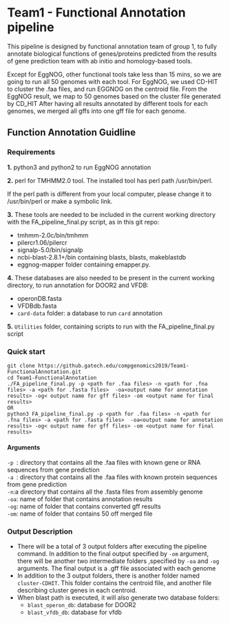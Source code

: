 # Team1 - Functional Annotation pipeline
This pipeline is designed by functional annotation team of group 1, to fully annotate biological functions of genes/proteins predicted from the results of gene prediction team with ab initio and homology-based tools. <br />

Except for EggNOG, other functional tools take less than 15 mins, so we are going to run all 50 genomes with each tool.
For EggNOG, we used CD-HIT to cluster the .faa files, and run EGGNOG on the centroid file. From the EggNOG result, we
map to 50 genomes based on the cluster file generated by CD_HIT
After having all results annotated by different tools for each genomes, we merged all gffs into one gff file for each genome. <br />
## Function Annotation Guidline
### Requirements
**1.** python3 and python2 to run EggNOG annotation <br />

**2.** perl for TMHMM2.0 tool. The installed tool has perl path /usr/bin/perl. <br /> 

If the perl path is different from your local computer, please change it to /usr/bin/perl or make a symbolic link.  <br />

**3.** These tools are needed to be included in the current working directory with the FA_pipeline_final.py script, as in this git repo:
  * tmhmm-2.0c/bin/tmhmm
  * pilercr1.06/pilercr
  * signalp-5.0/bin/signalp
  * ncbi-blast-2.8.1+/bin containing blasts, blasts, makeblastdb
  * eggnog-mapper folder containing emapper.py. 
  
**4.** These databases are also needed to be present in the current working directory, to run annotation for DOOR2 and VFDB:
  * operonDB.fasta
  * VFDBdb.fasta 
  * `card-data` folder: a database to run `card` annotation 
  
**5.** `Utilities` folder, containing scripts to run with the FA_pipeline_final.py script <br /> 

### Quick start
~~~~
git clone https://github.gatech.edu/compgenomics2019/Team1-FunctionalAnnotation.git 
cd Team1-FunctionalAnnotation 
./FA_pipeline_final.py -p <path for .faa files> -n <path for .fna files> -a <path for .fasta files>  -oa<output name for annotation results> -og< output name for gff files> -om <output name for final results> 
OR
python3 FA_pipeline_final.py -p <path for .faa files> -n <path for .fna files> -a <path for .fasta files>  -oa<output name for annotation results> -og< output name for gff files> -om <output name for final results>
~~~~
#### Arguments
`-p `: directory that contains all the .faa files with known gene or RNA sequences from gene prediction <br />
`-a `: directory that contains all the .faa files with known protein sequences from gene prediction <br />
`-n`:a directory that contains all the .fasta files from assembly genome <br />
`-oa`: name of folder that contains annotation results<br />
`-og`: name of folder that contains converted gff results <br />
`-om`: name of folder that contains 50 off merged file 
### Output Description
- There will be a total of 3 output folders after executing the pipeline command. In addition to the final output specified by `-om` argument, there will be another two intermediate folders ,specified by `-oa` and `-og` arguments. The final output is a .gff file associated with each genome <br />
- In addition to the 3 output folders, there is another folder named `cluster-CDHIT`. This folder contains the centroid file, and another file describing cluster genes in each centroid. <br />
- When blast path is executed, it will also generate two database folders:
  * `blast_operon_db`: database for DOOR2
  * `blast_vfdb_db`: database for vfdb


